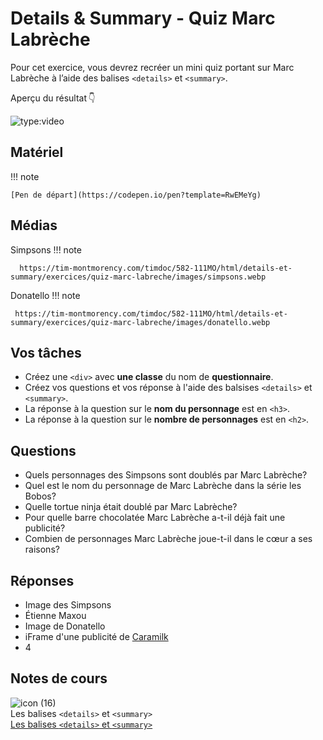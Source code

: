 # Details & Summary - Quiz Marc Labrèche
Pour cet exercice, vous devrez recréer un mini quiz portant sur Marc Labrèche à l’aide des balises `<details>` et `<summary>`.

Aperçu du résultat 👇

![type:video](https://github.com/user-attachments/assets/75ea1e87-0e0f-47a7-9fa7-225f1a7deb57)



## Matériel

!!! note

    [Pen de départ](https://codepen.io/pen?template=RwEMeYg)


## Médias

Simpsons
!!! note

      https://tim-montmorency.com/timdoc/582-111MO/html/details-et-summary/exercices/quiz-marc-labreche/images/simpsons.webp

Donatello
!!! note

     https://tim-montmorency.com/timdoc/582-111MO/html/details-et-summary/exercices/quiz-marc-labreche/images/donatello.webp



## Vos tâches


- Créez une `<div>` avec **une classe** du nom de **questionnaire**.
- Créez vos questions et vos réponse à l'aide des balsises `<details>` et `<summary>`.
- La réponse à la question sur le **nom du personnage** est en `<h3>`.
- La réponse à la question sur le **nombre de personnages** est en `<h2>`.


## Questions

* Quels personnages des Simpsons sont doublés par Marc Labrèche?
* Quel est le nom du personnage de Marc Labrèche dans la série les Bobos?
* Quelle tortue ninja était doublé par Marc Labrèche?
* Pour quelle barre chocolatée Marc Labrèche a-t-il déjà fait une publicité?
* Combien de personnages Marc Labrèche joue-t-il dans le cœur a ses raisons?

## Réponses

* Image des Simpsons
* Étienne Maxou
* Image de Donatello
* iFrame d'une publicité de [Caramilk](https://www.youtube.com/watch?v=GIGozijEnHQ) 
* 4

## Notes de cours

![icon (16)](https://github.com/user-attachments/assets/8246075f-92fc-46d3-aa0d-685459800c13)<br> Les balises `<details>` et `<summary>` <br> [Les balises `<details>` et `<summary>`](../html/details-summary.md)


